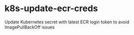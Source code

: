# k8s-update-ecr-creds
Update Kubernetes secret with latest ECR login token to avoid ImagePullBackOff issues
